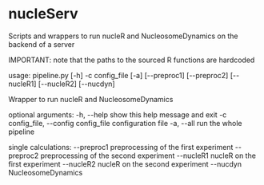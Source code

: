 # nucleServ

Scripts and wrappers to run nucleR and NucleosomeDynamics on the backend of a server

IMPORTANT: note that the paths to the sourced R functions are hardcoded


usage: pipeline.py [-h] -c config_file [-a] [--preproc1] [--preproc2]
                   [--nucleR1] [--nucleR2] [--nucdyn]

Wrapper to run nucleR and NucleosomeDynamics

optional arguments:
  -h, --help            show this help message and exit
  -c config_file, --config config_file
                        configuration file
  -a, --all             run the whole pipeline

single calculations:
  --preproc1            preprocessing of the first experiment
  --preproc2            preprocessing of the second experiment
  --nucleR1             nucleR on the first experiment
  --nucleR2             nucleR on the second experiment
  --nucdyn              NucleosomeDynamics
